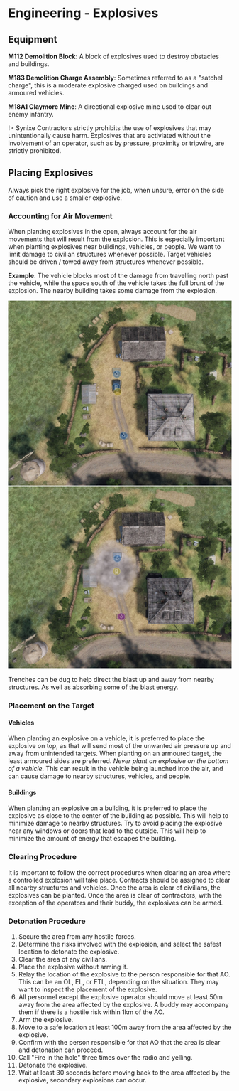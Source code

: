 # Engineering - Explosives

## Equipment

**M112 Demolition Block**: A block of explosives used to destroy obstacles and buildings.

**M183 Demolition Charge Assembly**: Sometimes referred to as a "satchel charge", this is a moderate explosive charged used on buildings and armoured vehicles.

**M18A1 Claymore Mine**: A directional explosive mine used to clear out enemy infantry.

!> Synixe Contractors strictly prohibits the use of explosives that may unintentionally cause harm. Explosives that are activiated without the involvement of an operator, such as by pressure, proximity or tripwire, are strictly prohibited.

## Placing Explosives

Always pick the right explosive for the job, when unsure, error on the side of caution and use a smaller explosive.

### Accounting for Air Movement

When planting explosives in the open, always account for the air movements that will result from the explosion. This is especially important when planting explosives near buildings, vehicles, or people. We want to limit damage to civilian structures whenever possible. Target vehicles should be driven / towed away from structures whenever possible.

**Example**: The vehicle blocks most of the damage from travelling north past the vehicle, while the space south of the vehicle takes the full brunt of the explosion. The nearby building takes some damage from the explosion.

![example 1a](images/explosion_ex1a.jpg)
![example 1b](images/explosion_ex1b.jpg)

Trenches can be dug to help direct the blast up and away from nearby structures. As well as absorbing some of the blast energy.

### Placement on the Target

#### Vehicles

When planting an explosive on a vehicle, it is preferred to place the explosive on top, as that will send most of the unwanted air pressure up and away from unintended targets. When planting on an armoured target, the least armoured sides are preferred. *Never plant an explosive on the bottom of a vehicle.* This can result in the vehicle being launched into the air, and can cause damage to nearby structures, vehicles, and people.

#### Buildings

When planting an explosive on a building, it is preferred to place the explosive as close to the center of the building as possible. This will help to minimize damage to nearby structures. Try to avoid placing the explosive near any windows or doors that lead to the outside. This will help to minimize the amount of energy that escapes the building.

### Clearing Procedure

It is important to follow the correct procedures when clearing an area where a controlled explosion will take place. Contracts should be assigned to clear all nearby structures and vehicles. Once the area is clear of civilians, the explosives can be planted. Once the area is clear of contractors, with the exception of the operators and their buddy, the explosives can be armed.

### Detonation Procedure

1. Secure the area from any hostile forces.
2. Determine the risks involved with the explosion, and select the safest location to detonate the explosive.
3. Clear the area of any civilians.
4. Place the explosive without arming it.
5. Relay the location of the explosive to the person responsible for that AO. This can be an OL, EL, or FTL, depending on the situation. They may want to inspect the placement of the explosive.
6. All personnel except the explosive operator should move at least 50m away from the area affected by the explosive. A buddy may accompany them if there is a hostile risk within 1km of the AO.
7. Arm the explosive.
8. Move to a safe location at least 100m away from the area affected by the explosive.
9. Confirm with the person responsible for that AO that the area is clear and detonation can proceed.
10. Call "Fire in the hole" three times over the radio and yelling.
11. Detonate the explosive.
12. Wait at least 30 seconds before moving back to the area affected by the explosive, secondary explosions can occur.
